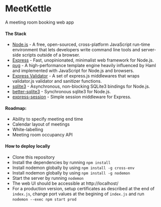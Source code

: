 # MeetKettle
A meeting room booking web app

#### The Stack
* [Node.js](href='https://nodejs.dev/') - A free, open-sourced, cross-platform JavaScript run-time environment that lets developers write command line tools and server-side scripts outside of a browser.
* [Express](href='https://expressjs.com/') - Fast, unopinionated, minimalist web framework for Node.js.
* [pug](href='https://pugjs.org/') - A high-performance template engine heavily influenced by Haml and implemented with JavaScript for Node.js and browsers.
* [Express Validator](href='https://express-validator.github.io/') - A set of express.js middlewares that wraps validator.js validator and sanitizer functions.
* [sqlite3](href='https://www.npmjs.com/package/sqlite3') - Asynchronous, non-blocking SQLite3 bindings for Node.js.
* [better-sqlite3](href='https://www.npmjs.com/package/better-sqlite3') - Synchronous sqlite3 for Node.js.
* [express-session](href='https://www.npmjs.com/package/express-session') - Simple session middleware for Express.

#### Roadmap:
* Ability to specify meeting end time
* Calendar layout of meetings
* White-labelling
* Meeting room occupancy API

#### How to deploy locally
* Clone this repository
* Install the dependencies by running `npm install`
* Install nodemon globally by using `npm install -g cross-env`
* Install nodemon globally by using `npm install -g nodemon`
* Start the server by running `nodemon`
* The web UI should be accessible at http://localhost/
* For a production version, setup certificates as described at the end of `index.js`, change port values at the begining of `index.js` and run `nodemon --exec npm start prod`
